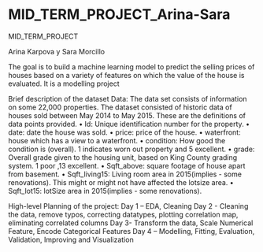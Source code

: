 # MID_TERM_PROJECT_Arina-Sara


MID_TERM_PROJECT

Arina Karpova y Sara Morcillo

The goal is to build a machine learning model to predict the selling prices of houses based on a variety of features on which the value of the house is evaluated. It is a modelling project

Brief description of the dataset Data: The data set consists of information on some 22,000 properties. The dataset consisted of historic data of houses sold between May 2014 to May 2015. These are the definitions of data points provided. • Id: Unique identification number for the property. • date: date the house was sold. • price: price of the house. • waterfront: house which has a view to a waterfront. • condition: How good the condition is (overall). 1 indicates worn out property and 5 excellent. • grade: Overall grade given to the housing unit, based on King County grading system. 1 poor ,13 excellent. • Sqft_above: square footage of house apart from basement. • Sqft_living15: Living room area in 2015(implies - some renovations). This might or might not have affected the lotsize area. • Sqft_lot15: lotSize area in 2015(implies - some renovations).

High-level Planning of the project: Day 1 – EDA, Cleaning Day 2 - Cleaning the data, remove typos, correcting datatypes, plotting correlation map, eliminating correlated columns Day 3- Transform the data, Scale Numerical Feature, Encode Categorical Features Day 4 – Modelling, Fitting, Evaluation, Validation, Improving and Visualization
